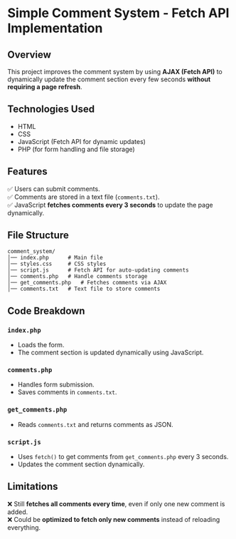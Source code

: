 # Simple Comment System - Fetch API Implementation

## Overview
This project improves the comment system by using **AJAX (Fetch API)** to dynamically update the comment section every few seconds **without requiring a page refresh**.

## Technologies Used
- HTML
- CSS
- JavaScript (Fetch API for dynamic updates)
- PHP (for form handling and file storage)

## Features
✅ Users can submit comments.  
✅ Comments are stored in a text file (`comments.txt`).  
✅ JavaScript **fetches comments every 3 seconds** to update the page dynamically.  

## File Structure
```
comment_system/
│── index.php      # Main file
│── styles.css     # CSS styles
│── script.js      # Fetch API for auto-updating comments
│── comments.php   # Handle comments storage
│── get_comments.php   # Fetches comments via AJAX
│── comments.txt   # Text file to store comments
```

## Code Breakdown
### `index.php`
- Loads the form.
- The comment section is updated dynamically using JavaScript.

### `comments.php`
- Handles form submission.
- Saves comments in `comments.txt`.

### `get_comments.php`
- Reads `comments.txt` and returns comments as JSON.

### `script.js`
- Uses `fetch()` to get comments from `get_comments.php` every 3 seconds.
- Updates the comment section dynamically.

## Limitations
❌ Still **fetches all comments every time**, even if only one new comment is added.  
❌ Could be **optimized to fetch only new comments** instead of reloading everything.  
